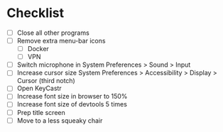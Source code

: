 # Checklist

- [ ] Close all other programs
- [ ] Remove extra menu-bar icons
  - [ ] Docker
  - [ ] VPN
- [ ] Switch microphone in System Preferences > Sound > Input
- [ ] Increase cursor size System Preferences > Accessibility > Display > Cursor (third notch)
- [ ] Open KeyCastr
- [ ] Increase font size in browser to 150%
- [ ] Increase font size of devtools 5 times
- [ ] Prep title screen
- [ ] Move to a less squeaky chair